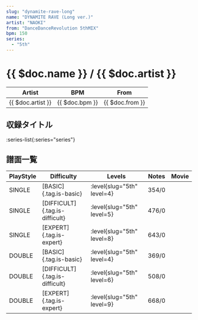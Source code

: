 ```yaml
---
slug: "dynamite-rave-long"
name: "DYNAMITE RAVE (Long ver.)"
artist: "NAOKI"
from: "DanceDanceRevolution 5thMIX"
bpm: 150
series:
  - "5th"
---
```


# {{ $doc.name }} / {{ $doc.artist }}

|Artist|BPM|From|
|------|---|----|
|{{ $doc.artist }}|{{ $doc.bpm }}|{{ $doc.from }}|

## 収録タイトル

:series-list{:series="series"}

## 譜面一覧

|PlayStyle|Difficulty|Levels|Notes|Movie|
|---------|----------|------|-----|-----|
|SINGLE|[BASIC]{.tag.is-basic}|<div class="field is-grouped is-grouped-multiline"> :level{slug="5th" level=4}</div>|354/0||
|SINGLE|[DIFFICULT]{.tag.is-difficult}|<div class="field is-grouped is-grouped-multiline"> :level{slug="5th" level=5}</div>|476/0||
|SINGLE|[EXPERT]{.tag.is-expert}|<div class="field is-grouped is-grouped-multiline"> :level{slug="5th" level=8}</div>|643/0||
|DOUBLE|[BASIC]{.tag.is-basic}|<div class="field is-grouped is-grouped-multiline"> :level{slug="5th" level=4}</div>|369/0||
|DOUBLE|[DIFFICULT]{.tag.is-difficult}|<div class="field is-grouped is-grouped-multiline"> :level{slug="5th" level=6}</div>|508/0||
|DOUBLE|[EXPERT]{.tag.is-expert}|<div class="field is-grouped is-grouped-multiline"> :level{slug="5th" level=9}</div>|668/0||
